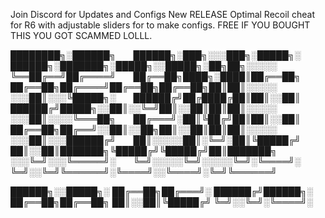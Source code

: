 Join Discord for Updates and Configs 
New RELEASE 
Optimal Recoil cheat for R6 with adjustable sliders for to make configs.
FREE IF YOU BOUGHT THIS YOU GOT SCAMMED LOLLL.

████████╗░██████╗  ██████╗░███╗░░░███╗░█████╗░  ██████╗░███████╗░█████╗░░█████╗░██╗██╗░░░░░
╚══██╔══╝██╔════╝  ██╔══██╗████╗░████║██╔══██╗  ██╔══██╗██╔════╝██╔══██╗██╔══██╗██║██║░░░░░
░░░██║░░░╚█████╗░  ██████╔╝██╔████╔██║██║░░██║  ██████╔╝█████╗░░██║░░╚═╝██║░░██║██║██║░░░░░
░░░██║░░░░╚═══██╗  ██╔═══╝░██║╚██╔╝██║██║░░██║  ██╔══██╗██╔══╝░░██║░░██╗██║░░██║██║██║░░░░░
░░░██║░░░██████╔╝  ██║░░░░░██║░╚═╝░██║╚█████╔╝  ██║░░██║███████╗╚█████╔╝╚█████╔╝██║███████╗
░░░╚═╝░░░╚═════╝░  ╚═╝░░░░░╚═╝░░░░░╚═╝░╚════╝░  ╚═╝░░╚═╝╚══════╝░╚════╝░░╚════╝░╚═╝╚══════╝

██████╗░░█████╗░
██╔══██╗██╔═══╝░
██████╔╝██████╗░
██╔══██╗██╔══██╗
██║░░██║╚█████╔╝
╚═╝░░╚═╝░╚════╝░
